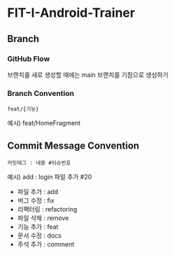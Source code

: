 # FIT-I-Android-Trainer

## Branch
### GitHub Flow
브랜치를 새로 생성할 때에는 main 브랜치를 기점으로 생성하기

### Branch Convention
`feat/{기능}`  

예시) feat/HomeFragment

## Commit Message Convention
`커밋태그 : 내용 #이슈번호`

예시) add : login 파일 추가 #20

- 파일 추가 : add
- 버그 수정 : fix
- 리팩터링 : refactoring
- 파일 삭제 : remove
- 기능 추가 : feat
- 문서 수정 : docs
- 주석 추가 : comment
